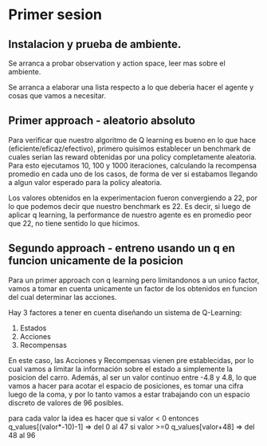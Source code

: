 # Primer sesion

## Instalacion y prueba de ambiente.

Se arranca a probar observation y action space, leer mas sobre el ambiente.

Se arranca a elaborar una lista respecto a lo que deberia hacer el agente y cosas que vamos a necesitar.

## Primer approach - aleatorio absoluto

Para verificar que nuestro algoritmo de Q learning es bueno en lo que hace (eficiente/eficaz/efectivo), primero quisimos establecer un benchmark de cuales serian las reward obtenidas por una policy completamente aleatoria. Para esto ejecutamos 10, 100 y 1000 iteraciones, calculando la recompensa promedio en cada uno de los casos, de forma de ver si estabamos llegando a algun valor esperado para la policy aleatoria.

Los valores obtenidos en la experimentacion fueron convergiendo a 22, por lo que podemos decir que nuestro benchmark es 22.
Es decir, si luego de aplicar q learning, la performance de nuestro agente es en promedio peor que 22, no tiene sentido lo que hicimos.

## Segundo approach - entreno usando un q en funcion unicamente de la posicion

Para un primer approach con q learning pero limitandonos a un unico factor, vamos a tomar en cuenta unicamente un factor de los obtenidos en funcion del cual determinar las acciones. 

Hay 3 factores a tener en cuenta diseñando un sistema de Q-Learning:

1. Estados
2. Acciones
3. Recompensas

En este caso, las Acciones y Recompensas vienen pre establecidas, por lo cual vamos a limitar la información sobre el estado a simplemente la posicion del carro.
Además, al ser un valor continuo entre -4.8 y 4.8, lo que vamos a hacer para acotar el espacio de posiciones, es tomar una cifra luego de la coma, y por lo tanto vamos a estar trabajando con un espacio discreto de valores de 96 posibles.

para cada valor la idea es hacer que si valor < 0 entonces
    q_values[(valor*-10)-1] => del 0 al 47
si valor >=0
    q_values[valor+48] => del 48 al 96

